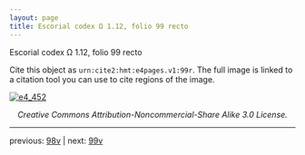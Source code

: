 ```yaml
---
layout: page
title: Escorial codex Ω 1.12, folio 99 recto
---
```


Escorial codex Ω 1.12, folio 99 recto

Cite this object as `urn:cite2:hmt:e4pages.v1:99r`.  The full image is linked to a citation tool you can use to cite regions of the image.

[![e4_452](http://www.homermultitext.org/iipsrv?IIIF=/project/homer/pyramidal/deepzoom/hmt/e4img/2017a/e4_452.tif/full/800,/0/default.jpg)](http://www.homermultitext.org/ict2/?urn=urn:cite2:hmt:e4img.2017a:e4_452) 

<p style="text-align: center; font-style: italic;">Creative Commons Attribution-Noncommercial-Share Alike 3.0 License.</p>

---

previous: [98v](../98v/) | next: [99v](../99v/)